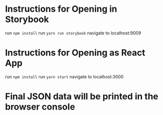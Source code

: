 # Instructions for Opening in Storybook 

run `npm install` 
run `yarn run storybook`
navigate to localhost:9009

# Instructions for Opening as React App

run `npm install` 
run `yarn start`
navigate to localhost:3000

# Final JSON data will be printed in the browser console

